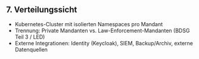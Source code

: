 ## 7. Verteilungssicht
- Kubernetes-Cluster mit isolierten Namespaces pro Mandant
- Trennung: Private Mandanten vs. Law-Enforcement-Mandanten (BDSG Teil 3 / LED)
- Externe Integrationen: Identity (Keycloak), SIEM, Backup/Archiv, externe Datenquellen  

